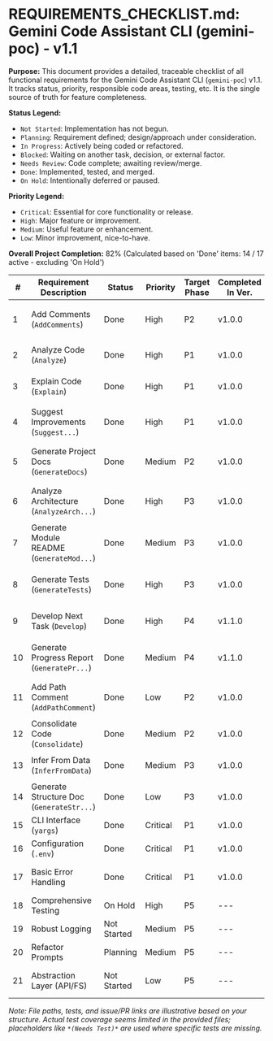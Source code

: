 # REQUIREMENTS_CHECKLIST.md: Gemini Code Assistant CLI (gemini-poc) - v1.1

**Purpose:** This document provides a detailed, traceable checklist of all functional requirements for the Gemini Code Assistant CLI (`gemini-poc`) v1.1. It tracks status, priority, responsible code areas, testing, etc. It is the single source of truth for feature completeness.

**Status Legend:**
*   `Not Started`: Implementation has not begun.
*   `Planning`: Requirement defined; design/approach under consideration.
*   `In Progress`: Actively being coded or refactored.
*   `Blocked`: Waiting on another task, decision, or external factor.
*   `Needs Review`: Code complete; awaiting review/merge.
*   `Done`: Implemented, tested, and merged.
*   `On Hold`: Intentionally deferred or paused.

**Priority Legend:**
*   `Critical`: Essential for core functionality or release.
*   `High`: Major feature or improvement.
*   `Medium`: Useful feature or enhancement.
*   `Low`: Minor improvement, nice-to-have.

**Overall Project Completion:** 82% (Calculated based on 'Done' items: 14 / 17 active - excluding 'On Hold')

| #   | Requirement Description                  | Status        | Priority   | Target Phase | Completed In Ver. | Primary Responsible Files                                                                                                | Relevant Example(s) (CLI Usage)                         | Test File(s)                                        | Related Issue(s)/PR(s)   | Key Dependencies | Notes                                                                 |
| --- | ---------------------------------------- | ------------- | ---------- | ------------ | ----------------- | ------------------------------------------------------------------------------------------------------------------------ | ------------------------------------------------------- | --------------------------------------------------- | ------------------------ | ---------------- | --------------------------------------------------------------------- |
| 1   | Add Comments (`AddComments`)             | Done          | High       | P2           | v1.0.0            | `gemini/commands/add-comments.command.ts`, `gemini/gemini.service.ts`, `shared/utils/file-io.utils.ts`                 | `dev -- AddComments ./src`                              | `tests/gemini/commands/add-comments.command.test.ts`  | [Link_To_Issue_#1]     | `axios`          | Overwrites files.                                                     |
| 2   | Analyze Code (`Analyze`)                 | Done          | High       | P1           | v1.0.0            | `gemini/commands/analyze.command.ts`, `gemini/gemini.service.ts`, `shared/utils/filesystem.utils.ts`                 | `dev -- Analyze ./src/shared`                           | `tests/gemini/commands/analyze.command.test.ts`     | [Link_To_Issue_#2]     | `axios`          | Outputs to console.                                                   |
| 3   | Explain Code (`Explain`)                 | Done          | High       | P1           | v1.0.0            | `gemini/commands/explain.command.ts`, `gemini/gemini.service.ts`, `shared/utils/filesystem.utils.ts`                 | `dev -- Explain ./src/gemini/gemini.service.ts`         | *(Needs Test)*                                      | [Link_To_Issue_#3]     | `axios`          | Outputs to console.                                                   |
| 4   | Suggest Improvements (`Suggest...`)      | Done          | High       | P1           | v1.0.0            | `gemini/commands/suggest-improvements.command.ts`, `gemini/gemini.service.ts`, `shared/utils/filesystem.utils.ts`    | `dev -- SuggestImprovements ./src/gemini/cli`           | *(Needs Test)*                                      | [Link_To_Issue_#4]     | `axios`          | Outputs to console.                                                   |
| 5   | Generate Project Docs (`GenerateDocs`)   | Done          | Medium     | P2           | v1.0.0            | `gemini/commands/generate-docs.command.ts`, `gemini/gemini.service.ts`, `shared/utils/filesystem.utils.ts`        | `dev -- GenerateDocs ./src`                             | *(Needs Test)*                                      | [Link_To_Issue_#5]     | `axios`          | Writes to `README.md`.                                                |
| 6   | Analyze Architecture (`AnalyzeArch...`)  | Done          | High       | P3           | v1.0.0            | `gemini/commands/analyze-architecture.command.ts`, `gemini/gemini.service.ts`, `shared/utils/filesystem.utils.ts` | `dev -- AnalyzeArchitecture ./src`                      | `tests/gemini/commands/analyze-architecture.test.ts`| [Link_To_Issue_#6]     | `axios`          | Writes to `AI_Architecture_Analyzed.md` by default.               |
| 7   | Generate Module README (`GenerateMod...`) | Done          | Medium     | P3           | v1.0.0            | `gemini/commands/generate-module-readme.command.ts`, `gemini/gemini.service.ts`, `shared/utils/filesystem.utils.ts` | `dev -- GenerateModuleReadme ./src/shared`            | *(Needs Test)*                                      | [Link_To_Issue_#7]     | `axios`          | Writes `README.md` inside target dir.                               |
| 8   | Generate Tests (`GenerateTests`)         | Done          | High       | P3           | v1.0.0            | `gemini/commands/generate-tests.command.ts`, `gemini/gemini.service.ts`, `shared/utils/file-io.utils.ts`           | `dev -- GenerateTests ./src/shared/utils`               | *(Needs Test)*                                      | [Link_To_Issue_#8]     | `axios`          | Writes to `./tests/...` structure.                                    |
| 9   | Develop Next Task (`Develop`)            | Done          | High       | P4           | v1.1.0            | `gemini/commands/develop.command.ts`, `gemini/gemini.service.ts`, `shared/utils/markdown.utils.ts`              | `dev -- Develop ../other-project`                       | *(Needs Test)*                                      | [Link_To_PR_#XYZ]      | `axios`          | Reads project meta, suggests code (manual apply).                   |
| 10  | Generate Progress Report (`GeneratePr...`)| Done          | Medium     | P4           | v1.1.0            | `gemini/commands/generate-progress-report.command.ts`, `shared/utils/markdown.utils.ts`, `shared/utils/file-io.utils.ts` | `dev -- GenerateProgressReport ../other-project`        | *(Needs Test)*                                      | [Link_To_PR_#ABC]      | ---              | Reads meta, writes `PROGRESS-{date}.md` in target.              |
| 11  | Add Path Comment (`AddPathComment`)      | Done          | Low        | P2           | v1.0.0            | `gemini/commands/add-path-comment.command.ts`, `shared/utils/file-io.utils.ts`, `shared/utils/filesystem.utils.ts` | `dev -- AddPathComment ./src`                           | `tests/gemini/commands/add-path-comment.test.ts`  | [Link_To_Issue_#11]    | ---              | Local file modification.                                              |
| 12  | Consolidate Code (`Consolidate`)         | Done          | Medium     | P2           | v1.0.0            | `gemini/commands/consolidate.command.ts`, `shared/utils/filesystem.utils.ts`, `shared/utils/file-io.utils.ts`   | `dev -- Consolidate ./src`                              | *(Needs Test)*                                      | [Link_To_Issue_#12]    | ---              | Local file generation (`consolidated_output.txt`).                |
| 13  | Infer From Data (`InferFromData`)        | Done          | Medium     | P3           | v1.0.0            | `gemini/commands/infer-from-data.command.ts`, `shared/helpers/type-inference.helper.ts`                        | `dev -- InferFromData data.json -i MyInterface`       | *(Needs Test)*                                      | [Link_To_Issue_#13]    | ---              | Local JSON processing, outputs to console.                            |
| 14  | Generate Structure Doc (`GenerateStr...`) | Done          | Low        | P3           | v1.0.0            | `gemini/commands/generate-structure-doc.command.ts`, `shared/helpers/filesystem.helper.ts`                   | `dev -- GenerateStructureDoc ./src`                     | *(Needs Test)*                                      | [Link_To_Issue_#14]    | ---              | Local dir scan, writes `.md` file.                                |
| 15  | CLI Interface (`yargs`)                  | Done          | Critical   | P1           | v1.0.0            | `gemini/cli/gemini.cli.ts`, `gemini/cli/gemini.handler.ts`                                                       | *(Implied in all examples)*                             | `tests/gemini/cli/gemini.cli.test.ts`, `...handler.test.ts` | [Link_To_PR_#Core]   | `yargs`          | Core argument parsing and command dispatch.                         |
| 16  | Configuration (`.env`)                   | Done          | Critical   | P1           | v1.0.0            | `config/app.config.ts`                                                                                           | *(Used internally)*                                     | `tests/config/app.config.test.ts`                 | [Link_To_PR_#Config] | `dotenv`         | API Key loading and validation.                                     |
| 17  | Basic Error Handling                     | Done          | Critical   | P1           | v1.0.0            | `gemini/cli/gemini.handler.ts`, Individual command files                                                         | *(Observe on errors)*                                   | *(Part of command tests)*                           | [Link_To_PR_#Error]  | ---              | Basic `try...catch`, console logging. Needs Phase 5 refinement. |
| 18  | Comprehensive Testing                    | On Hold       | High       | P5           | ---               | `tests/**/*`                                                                                                     | `npm test`                                              | `tests/**/*`                                      | [Link_To_Issue_#18]    | `jest`, `ts-jest`| **Deferring comprehensive test suite addition.**                  |
| 19  | Robust Logging                           | Not Started   | Medium     | P5           | ---               | `shared/lib/logger.lib.ts` (Example), All files                                                                  | *(Observe enhanced logs)*                             | *(Needs Test)*                                      | [Link_To_Issue_#19]    | `pino`/`winston` | Replace `console.log` with structured logger.                     |
| 20  | Refactor Prompts                         | Planning      | Medium     | P5           | ---               | `gemini/gemini.service.ts` (or dedicated prompt files)                                                           | *(Observe AI results)*                                | N/A                                                 | [Link_To_Issue_#20]    | ---              | Improve clarity, reliability, maybe externalize prompts.           |
| 21  | Abstraction Layer (API/FS)               | Not Started   | Low        | P5           | ---               | `shared/interfaces/*`, `gemini/gemini.service.ts`, `shared/utils/*`                                             | *(Internal change)*                                     | *(Needs Test)*                                      | [Link_To_Issue_#21]    | ---              | Add interfaces to decouple from `axios`/`fs` for better testing.    |

*Note: File paths, tests, and issue/PR links are illustrative based on your structure. Actual test coverage seems limited in the provided files; placeholders like `*(Needs Test)*` are used where specific tests are missing.*